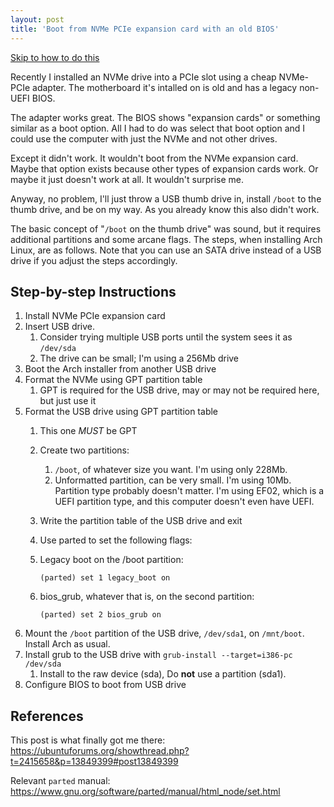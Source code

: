 ```yaml
---
layout: post
title: 'Boot from NVMe PCIe expansion card with an old BIOS'
---
```

[Skip to how to do this](#steps)

Recently I installed an NVMe drive into a PCIe slot using a cheap NVMe-PCIe adapter. The motherboard it's intalled on is old and has a legacy non-UEFI BIOS. 

The adapter works great. The BIOS shows "expansion cards" or something similar as a boot option. All I had to do was select that boot option and I could use the computer with just the NVMe and not other drives.

Except it didn't work. It wouldn't boot from the NVMe expansion card. Maybe that option exists because other types of expansion cards work. Or maybe it just doesn't work at all. It wouldn't surprise me. 

Anyway, no problem, I'll just throw a USB thumb drive in, install `/boot` to the thumb drive, and be on my way. As you already know this also didn't work. 

The basic concept of "`/boot` on the thumb drive" was sound, but it requires additional partitions and some arcane flags. The steps, when installing Arch Linux, are as follows. Note that you can use an SATA drive instead of a USB drive if you adjust the steps accordingly.

<div id="steps"></div>

## Step-by-step Instructions

1. Install NVMe PCIe expansion card
2. Insert USB drive.
    1. Consider trying multiple USB ports until the system sees it as `/dev/sda`
    2. The drive can be small; I'm using a 256Mb drive
3. Boot the Arch installer from another USB drive
4. Format the NVMe using GPT partition table
    1. GPT is required for the USB drive, may or may not be required here, but just use it
5. Format the USB drive using GPT partition table
    1. This one *MUST* be GPT
    2. Create two partitions:
        1. `/boot`, of whatever size you want. I'm using only 228Mb.
        2. Unformatted partition, can be very small. I'm using 10Mb. Partition type probably doesn't matter. I'm using EF02, which is a UEFI partition type, and this computer doesn't even have UEFI.
    3. Write the partition table of the USB drive and exit
    4. Use parted to set the following flags:
    5. Legacy boot on the /boot partition:

        `(parted) set 1 legacy_boot on`
    6. bios_grub, whatever that is, on the second partition:

        `(parted) set 2 bios_grub on`
6. Mount the `/boot` partition of the USB drive, `/dev/sda1`, on `/mnt/boot`. Install Arch as usual.
7. Install grub to the USB drive with `grub-install --target=i386-pc /dev/sda`
    1. Install to the raw device (sda), Do **not** use a partition (sda1).
8. Configure BIOS to boot from USB drive

## References
This post is what finally got me there: <https://ubuntuforums.org/showthread.php?t=2415658&p=13849399#post13849399>

Relevant `parted` manual: <https://www.gnu.org/software/parted/manual/html_node/set.html>
